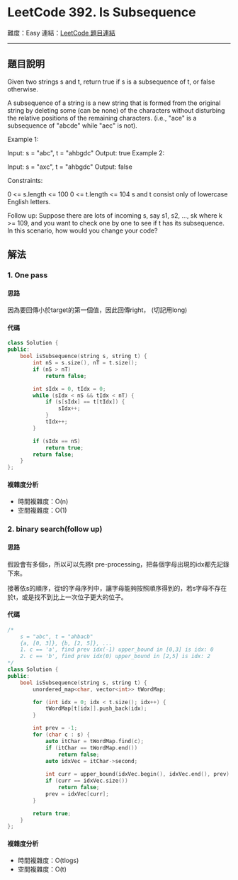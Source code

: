 # LeetCode 392. Is Subsequence

難度：Easy
連結：[LeetCode 題目連結](https://leetcode.com/problems/is-subsequence/description/)

---

## 題目說明
    
Given two strings s and t, return true if s is a subsequence of t, or false otherwise.

A subsequence of a string is a new string that is formed from the original string by deleting some (can be none) of the characters without disturbing the relative positions of the remaining characters. (i.e., "ace" is a subsequence of "abcde" while "aec" is not).

 

Example 1:

Input: s = "abc", t = "ahbgdc"
Output: true
Example 2:

Input: s = "axc", t = "ahbgdc"
Output: false
 

Constraints:

0 <= s.length <= 100
0 <= t.length <= 104
s and t consist only of lowercase English letters.
 

Follow up: Suppose there are lots of incoming s, say s1, s2, ..., sk where k >= 109, and you want to check one by one to see if t has its subsequence. In this scenario, how would you change your code?

## 解法
### 1. One pass
#### 思路

因為要回傳小於target的第一個值，因此回傳right，
(切記用long)

#### 代碼
```c++
class Solution {
public:
    bool isSubsequence(string s, string t) {
        int nS = s.size(), nT = t.size();
        if (nS > nT)
            return false;

        int sIdx = 0, tIdx = 0;
        while (sIdx < nS && tIdx < nT) {
            if (s[sIdx] == t[tIdx]) {
                sIdx++;
            }
            tIdx++;
        }

        if (sIdx == nS)
            return true;
        return false;
    }
};
```

#### 複雜度分析

- 時間複雜度：O(n)
- 空間複雜度：O(1)

### 2. binary search(follow up)
#### 思路

假設會有多個s，所以可以先將t pre-processing，把各個字母出現的idx都先記錄下來。

接著依s的順序，從t的字母序列中，讓字母能夠按照順序得到的，若s字母不存在於t，或是找不到比上一次位子更大的位子。

#### 代碼
```c++
/*
    s = "abc", t = "ahbacb"
    {a, [0, 3]}, {b, [2, 5]}, ...
    1. c == 'a', find prev idx(-1) upper_bound in [0,3] is idx: 0
    2. c == 'b', find prev idx(0) upper_bound in [2,5] is idx: 2
*/
class Solution {
public:
    bool isSubsequence(string s, string t) {
        unordered_map<char, vector<int>> tWordMap;

        for (int idx = 0; idx < t.size(); idx++) {
            tWordMap[t[idx]].push_back(idx);
        }

        int prev = -1;
        for (char c : s) {
            auto itChar = tWordMap.find(c);
            if (itChar == tWordMap.end())
                return false;
            auto idxVec = itChar->second;
            
            int curr = upper_bound(idxVec.begin(), idxVec.end(), prev) - idxVec.begin();
            if (curr == idxVec.size())
                return false;
            prev = idxVec[curr];
        }

        return true;
    }
};
```

#### 複雜度分析

- 時間複雜度：O(tlogs)
- 空間複雜度：O(t)
